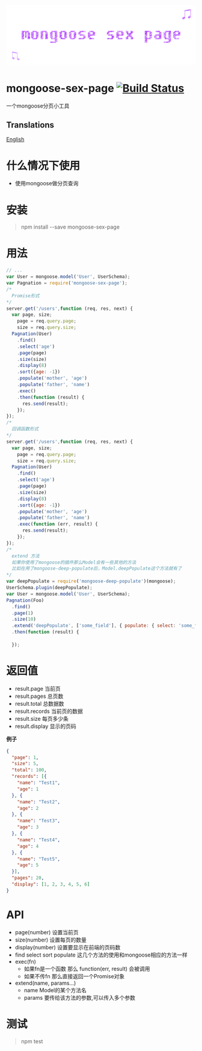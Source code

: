 # ﻿![mongoose-sex-page](static/logo.gif)

# mongoose-sex-page [![Build Status](https://travis-ci.org/dtboy1995/mongoose-sex-page.svg?branch=master)](https://travis-ci.org/dtboy1995/mongoose-sex-page)
一个mongoose分页小工具

## Translations
[English](README.md)

# 什么情况下使用
- 使用mongoose做分页查询

# 安装
> npm install --save mongoose-sex-page

# 用法
```javascript
// ...
var User = mongoose.model('User', UserSchema);
var Pagnation = require('mongoose-sex-page');
/*
  Promise形式
*/
server.get('/users',function (req, res, next) {
  var page, size;
    page = req.query.page;
    size = req.query.size;
  Pagnation(User)
    .find()
    .select('age')
    .page(page)
    .size(size)
    .display(8)
    .sort({age: -1})
    .populate('mother', 'age')
    .populate('father', 'name')
    .exec()
    .then(function (result) {
      res.send(result);
    });
});
/*
  回调函数形式
*/
server.get('/users',function (req, res, next) {
  var page, size;
    page = req.query.page;
    size = req.query.size;
  Pagnation(User)
    .find()
    .select('age')
    .page(page)
    .size(size)
    .display(8)
    .sort({age: -1})
    .populate('mother', 'age')
    .populate('father', 'name')
    .exec(function (err, result) {
      res.send(result);
    });
});
/*
  extend 方法
  如果你使用了mongoose的插件那么Model会有一些其他的方法
  比如在用了mongoose-deep-populate后，Model.deepPopulate这个方法就有了
*/
var deepPopulate = require('mongoose-deep-populate')(mongoose);
UserSchema.plugin(deepPopulate);
var User = mongoose.model('User', UserSchema);
Pagnation(Foo)
  .find()
  .page(1)
  .size(10)
  .extend('deepPopulate', ['some_field'], { populate: { select: 'some_field'}})
  .then(function (result) {

  });
```

# 返回值
- result.page 当前页
- result.pages 总页数
- result.total 总数据数
- result.records 当前页的数据
- result.size 每页多少条
- result.display 显示的页码

**例子**
``` json
{
  "page": 1,
  "size": 5,
  "total": 100,
  "records": [{
    "name": "Test1",
    "age": 1
  }, {
    "name": "Test2",
    "age": 2
  }, {
    "name": "Test3",
    "age": 3
  }, {
    "name": "Test4",
    "age": 4
  }, {
    "name": "Test5",
    "age": 5
  }],
  "pages": 20,
  "display": [1, 2, 3, 4, 5, 6]
}
```

# API
- page(number)  设置当前页
- size(number)  设置每页的数量
- display(number)  设置要显示在前端的页码数
- find select sort populate  这几个方法的使用和mongoose相应的方法一样
- exec(fn)
  - 如果fn是一个函数 那么 function(err, result) 会被调用
  - 如果不传fn 那么直接返回一个Promise对象
- extend(name, params...)
  - name Model的某个方法名
  - params 要传给该方法的参数,可以传入多个参数

# 测试
> npm test
